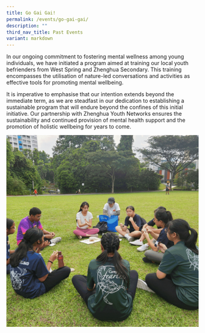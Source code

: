 ```yaml
---
title: Go Gai Gai!
permalink: /events/go-gai-gai/
description: ""
third_nav_title: Past Events
variant: markdown
---
```

In our ongoing commitment to fostering mental wellness among young individuals, we have initiated a program aimed at training our local youth befrienders from West Spring and Zhenghua Secondary. This training encompasses the utilisation of nature-led conversations and activities as effective tools for promoting mental wellbeing.

It is imperative to emphasise that our intention extends beyond the immediate term, as we are steadfast in our dedication to establishing a sustainable program that will endure beyond the confines of this initial initiative. Our partnership with Zhenghua Youth Networks ensures the sustainability and continued provision of mental health support and the promotion of holistic wellbeing for years to come.

![](/images/Lean%20On%20Me/go%20gai%20gai!%20gif.gif)